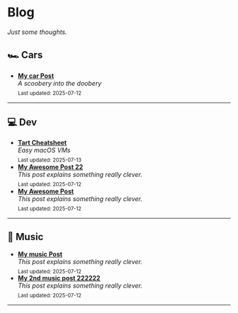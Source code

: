 # Blog

_Just some thoughts._

## 🏎️ Cars
- [**My car Post**](articles/cars/car_post_1.md#this-is-a-car-test-1)<br>
_A scoobery into the doobery_  
  <sub>Last updated: 2025-07-12</sub>

---

## 💻 Dev
- [**Tart Cheatsheet**](articles/dev/tart.md#tart-cheatsheet)<br>
_Easy macOS VMs_  
  <sub>Last updated: 2025-07-13</sub>
- [**My Awesome Post 22**](articles/dev/dev_post_2.md#this-is-a-test-2)<br>
_This post explains something really clever._  
  <sub>Last updated: 2025-07-12</sub>
- [**My Awesome Post**](articles/dev/dev_post_1.md#this-is-a-test-1)<br>
_This post explains something really clever._  
  <sub>Last updated: 2025-07-12</sub>

---

## 🎵 Music
- [**My music Post**](articles/music/music_post_1.md#this-is-a-test)<br>
_This post explains something really clever._  
  <sub>Last updated: 2025-07-12</sub>
- [**My 2nd music post 222222**](articles/music/Music2.md)<br>
_This post explains something really clever._  
  <sub>Last updated: 2025-07-12</sub>

---
